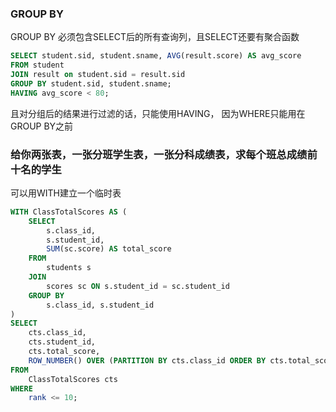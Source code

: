 ### GROUP BY

GROUP BY 必须包含SELECT后的所有查询列，且SELECT还要有聚合函数

``` sql
SELECT student.sid, student.sname, AVG(result.score) AS avg_score
FROM student
JOIN result on student.sid = result.sid
GROUP BY student.sid, student.sname;
HAVING avg_score < 80;
```

且对分组后的结果进行过滤的话，只能使用HAVING， 因为WHERE只能用在GROUP BY之前

### 给你两张表，一张分班学生表，一张分科成绩表，求每个班总成绩前十名的学生 

可以用WITH建立一个临时表

``` sql
WITH ClassTotalScores AS (
    SELECT
        s.class_id,
        s.student_id,
        SUM(sc.score) AS total_score
    FROM
        students s
    JOIN
        scores sc ON s.student_id = sc.student_id
    GROUP BY
        s.class_id, s.student_id
)
SELECT
    cts.class_id,
    cts.student_id,
    cts.total_score,
    ROW_NUMBER() OVER (PARTITION BY cts.class_id ORDER BY cts.total_score DESC) AS rank
FROM
    ClassTotalScores cts
WHERE
    rank <= 10;

```

